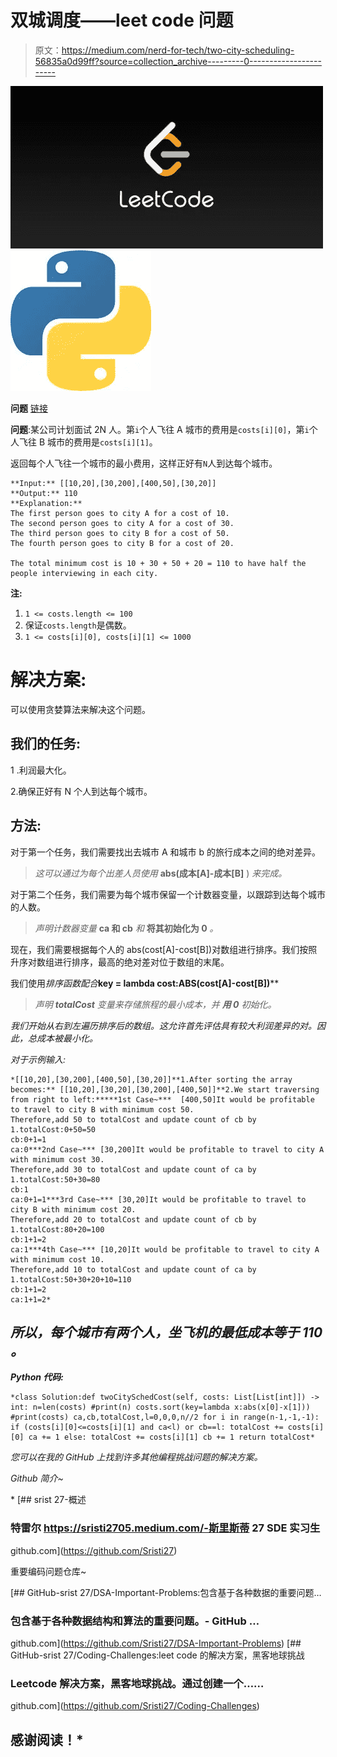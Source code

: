 # 双城调度——leet code 问题

> 原文：<https://medium.com/nerd-for-tech/two-city-scheduling-56835a0d99ff?source=collection_archive---------0----------------------->

![](img/b09e7c7946ffb0d1c7509d854b65415d.png)![](img/372981082d24f8a2317d6c701799904a.png)

**问题** [链接](https://leetcode.com/explore/challenge/card/june-leetcoding-challenge/539/week-1-june-1st-june-7th/3349/)

**问题**:某公司计划面试 2N 人。第`i`个人飞往 A 城市的费用是`costs[i][0]`，第`i`个人飞往 B 城市的费用是`costs[i][1]`。

返回每个人飞往一个城市的最小费用，这样正好有`N`人到达每个城市。

```
**Input:** [[10,20],[30,200],[400,50],[30,20]]
**Output:** 110
**Explanation:** 
The first person goes to city A for a cost of 10.
The second person goes to city A for a cost of 30.
The third person goes to city B for a cost of 50.
The fourth person goes to city B for a cost of 20.

The total minimum cost is 10 + 30 + 50 + 20 = 110 to have half the people interviewing in each city.
```

**注:**

1.  `1 <= costs.length <= 100`
2.  保证`costs.length`是偶数。
3.  `1 <= costs[i][0], costs[i][1] <= 1000`

# **解决方案:**

可以使用贪婪算法来解决这个问题。

## **我们的任务:**

1 .利润最大化。

2.确保正好有 N 个人到达每个城市。

## **方法:**

对于第一个任务，我们需要找出去城市 A 和城市 b 的旅行成本之间的绝对差异。

> *这可以通过为每个出差人员使用* **abs(成本[A]-成本[B]** ) *来完成。*

对于第二个任务，我们需要为每个城市保留一个计数器变量，以跟踪到达每个城市的人数。

> *声明计数器变量* **ca 和 cb** *和* **将其初始化为 0** *。*

现在，我们需要根据每个人的 abs(cost[A]-cost[B])对数组进行排序。我们按照升序对数组进行排序，最高的绝对差对位于数组的末尾。

我们使用*排序函数配合***key = lambda cost:ABS(cost[A]-cost[B])****

> **声明* **totalCost** *变量来存储旅程的最小成本，并* **用 0** *初始化。**

*我们开始从右到左遍历排序后的数组。这允许首先评估具有较大利润差异的对。因此，总成本被最小化。*

*对于示例输入:*

```
*[[10,20],[30,200],[400,50],[30,20]]**1.After sorting the array becomes:** [[10,20],[30,20],[30,200],[400,50]]**2.We start traversing from right to left:*****1st Case~***  [400,50]It would be profitable to travel to city B with minimum cost 50.
Therefore,add 50 to totalCost and update count of cb by 1.totalCost:0+50=50
cb:0+1=1
ca:0***2nd Case~*** [30,200]It would be profitable to travel to city A with minimum cost 30.
Therefore,add 30 to totalCost and update count of ca by 1.totalCost:50+30=80
cb:1
ca:0+1=1***3rd Case~*** [30,20]It would be profitable to travel to city B with minimum cost 20.
Therefore,add 20 to totalCost and update count of cb by 1.totalCost:80+20=100
cb:1+1=2
ca:1***4th Case~*** [10,20]It would be profitable to travel to city A with minimum cost 10.
Therefore,add 10 to totalCost and update count of ca by 1.totalCost:50+30+20+10=110
cb:1+1=2
ca:1+1=2*
```

## *所以，每个城市有两个人，坐飞机的最低成本等于 **110** 。*

***Python 代码:***

```
*class Solution:def twoCitySchedCost(self, costs: List[List[int]]) -> int: n=len(costs) #print(n) costs.sort(key=lambda x:abs(x[0]-x[1])) #print(costs) ca,cb,totalCost,l=0,0,0,n//2 for i in range(n-1,-1,-1): if (costs[i][0]<=costs[i][1] and ca<l) or cb==l: totalCost += costs[i][0] ca += 1 else: totalCost += costs[i][1] cb += 1 return totalCost* 
```

*您可以在我的 GitHub 上找到许多其他编程挑战问题的解决方案。*

*Github 简介~*

*[](https://github.com/Sristi27) [## srist 27-概述

### 特雷尔 https://sristi2705.medium.com/-斯里斯蒂 27 SDE 实习生

github.com](https://github.com/Sristi27) 

重要编码问题仓库~

[](https://github.com/Sristi27/DSA-Important-Problems) [## GitHub-srist 27/DSA-Important-Problems:包含基于各种数据的重要问题…

### 包含基于各种数据结构和算法的重要问题。- GitHub …

github.com](https://github.com/Sristi27/DSA-Important-Problems) [](https://github.com/Sristi27/Coding-Challenges) [## GitHub-srist 27/Coding-Challenges:leet code 的解决方案，黑客地球挑战

### Leetcode 解决方案，黑客地球挑战。通过创建一个……

github.com](https://github.com/Sristi27/Coding-Challenges) 

## 感谢阅读！*